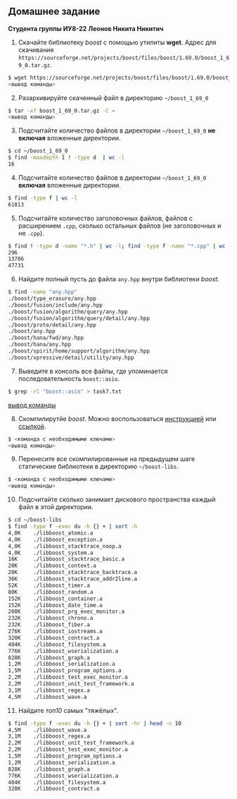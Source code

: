 <!--- Шаблон к оформлению домашней работы -->

## Домашнее задание

**Студента группы ИУ8-22**
**Леонов Никита Никитич**


1. Скачайте библиотеку *boost* с помощью утилиты **wget**. Адрес для скачивания `https://sourceforge.net/projects/boost/files/boost/1.69.0/boost_1_69_0.tar.gz`.
```sh
$ wget https://sourceforge.net/projects/boost/files/boost/1.69.0/boost_1_69_0.tar.gz
<вывод команды>
```
2. Разархивируйте скаченный файл в директорию `~/boost_1_69_0`
```sh
$ tar -xf boost_1_69_0.tar.gz -C ~
<вывод команды>
```
3. Подсчитайте количество файлов в директории `~/boost_1_69_0` **не включая** вложенные директории.
```sh
$ cd ~/boost_1_69_0
$ find -maxdepth 1 ! -type d  | wc -l
16
```
4. Подсчитайте количество файлов в директории `~/boost_1_69_0` **включая** вложенные директории.
```sh
$ find -type f | wc -l
61813
```
5. Подсчитайте количество заголовочных файлов, файлов с расширением `.cpp`, сколько остальных файлов (не заголовочных и не `.cpp`).
```sh
$ find ! -type d -name "*.h" | wc -l; find -type f -name "*.cpp" | wc -l; find -type f ! -name "*.cpp" ! -name "*.h" | wc -l
296
13786
47731
```
6. Найдите полный пусть до файла `any.hpp` внутри библиотеки *boost*.
```sh
$ find -name "any.hpp"
./boost/type_erasure/any.hpp
./boost/fusion/include/any.hpp
./boost/fusion/algorithm/query/any.hpp
./boost/fusion/algorithm/query/detail/any.hpp
./boost/proto/detail/any.hpp
./boost/any.hpp
./boost/hana/fwd/any.hpp
./boost/hana/any.hpp
./boost/spirit/home/support/algorithm/any.hpp
./boost/xpressive/detail/utility/any.hpp
```
7. Выведите в консоль все файлы, где упоминается последовательность `boost::asio`.
```sh
$ grep -rl "boost::asio" > task7.txt
```
[вывод команды](https://github.com/neddsr/lab01/blob/main/task7.txt)

8. Скомпилирутйе *boost*. Можно воспользоваться [инструкцией](https://www.boost.org/doc/libs/1_61_0/more/getting_started/unix-variants.html#or-build-custom-binaries) или [ссылкой](https://codeyarns.com/2017/01/24/how-to-build-boost-on-linux/).
```sh
$ <команда с необходимыми ключами>
<вывод команды>
```
9. Перенесите все скомпилированные на предыдущем шаге статические библиотеки в директорию `~/boost-libs`.
```sh
$ <команда с необходимыми ключами>
<вывод команды>
```
10. Подсчитайте сколько занимает дискового пространства каждый файл в этой директории.
```sh
$ cd ~/boost-libs
$ find -type f -exec du -h {} + | sort -h
4,0K    ./libboost_atomic.a
4,0K    ./libboost_exception.a
4,0K    ./libboost_stacktrace_noop.a
4,0K    ./libboost_system.a
16K     ./libboost_stacktrace_basic.a
20K     ./libboost_context.a
20K     ./libboost_stacktrace_backtrace.a
36K     ./libboost_stacktrace_addr2line.a
52K     ./libboost_timer.a
80K     ./libboost_random.a
152K    ./libboost_container.a
152K    ./libboost_date_time.a
208K    ./libboost_prg_exec_monitor.a
232K    ./libboost_chrono.a
232K    ./libboost_fiber.a
276K    ./libboost_iostreams.a
320K    ./libboost_contract.a
404K    ./libboost_filesystem.a
776K    ./libboost_wserialization.a
828K    ./libboost_graph.a
1,2M    ./libboost_serialization.a
1,5M    ./libboost_program_options.a
2,2M    ./libboost_test_exec_monitor.a
2,2M    ./libboost_unit_test_framework.a
3,1M    ./libboost_regex.a
4,5M    ./libboost_wave.a
```
11. Найдите *топ10* самых "тяжёлых".
```sh
$ find -type f -exec du -h {} + | sort -hr | head -n 10
4,5M    ./libboost_wave.a
3,1M    ./libboost_regex.a
2,2M    ./libboost_unit_test_framework.a
2,2M    ./libboost_test_exec_monitor.a
1,5M    ./libboost_program_options.a
1,2M    ./libboost_serialization.a
828K    ./libboost_graph.a
776K    ./libboost_wserialization.a
404K    ./libboost_filesystem.a
320K    ./libboost_contract.a
```
